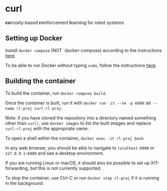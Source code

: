 # curl
**cu**riosity-based **r**einforcement **l**earning for robot systems

## Setting up Docker
Install `docker compose` (NOT `docker-compose) according to the instructions [here](https://docs.docker.com/compose/install/).

To be able to run Docker without typing `sudo`, follow the instructions [here](https://docs.docker.com/engine/install/linux-postinstall/).

## Building the container

To build the container, run `docker compose build`.

Once the container is built, run it with `docker run -it --rm -p 6080:80 --name rl-proj curl-rl-proj`.

Note: if you have cloned the repository into a directory named something other than `curl/`, use `docker images` to list the built images and replace `curl-rl-proj` with the appropriate name. 

To open a shell within the container, `docker exec -it rl-proj bash`.

In any web browser, you should be able to navigate to `localhost:6080` or `127.0.0.1:6080` and see a desktop environment.

If you are running Linux or macOS, it should also be possible to set up X11-forwarding, but this is not currently supported.

To stop the container, use Ctrl-C or run `docker stop rl-proj` if it is running in the background.
